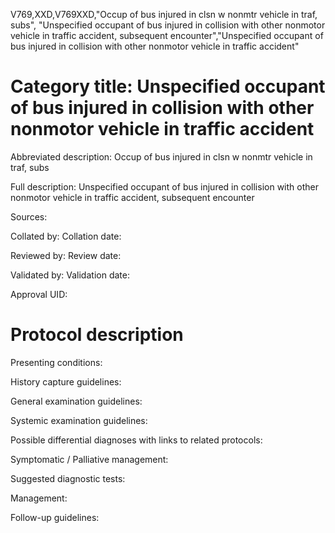 V769,XXD,V769XXD,"Occup of bus injured in clsn w nonmtr vehicle in traf, subs", "Unspecified occupant of bus injured in collision with other nonmotor vehicle in traffic accident, subsequent encounter","Unspecified occupant of bus injured in collision with other nonmotor vehicle in traffic accident"
# Category title: Unspecified occupant of bus injured in collision with other nonmotor vehicle in traffic accident

Abbreviated description: Occup of bus injured in clsn w nonmtr vehicle in traf, subs

Full description: Unspecified occupant of bus injured in collision with other nonmotor vehicle in traffic accident, subsequent encounter

Sources:

Collated by:
Collation date:

Reviewed by:
Review date:

Validated by:
Validation date:

Approval UID:

# Protocol description

Presenting conditions:

History capture guidelines:

General examination guidelines:

Systemic examination guidelines:

Possible differential diagnoses with links to related protocols:

Symptomatic / Palliative management:

Suggested diagnostic tests:

Management:

Follow-up guidelines:
